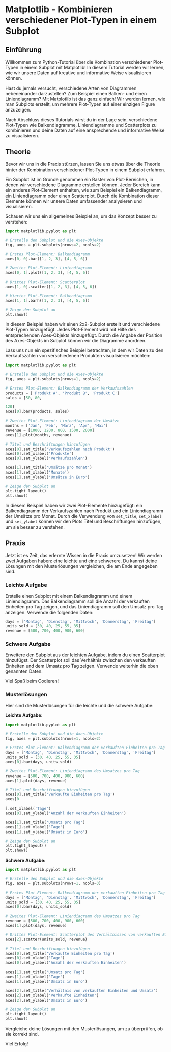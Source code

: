 # Matplotlib - Kombinieren verschiedener Plot-Typen in einem Subplot

## Einführung

Willkommen zum Python-Tutorial über die Kombination verschiedener Plot-Typen in einem Subplot mit Matplotlib! In diesem Tutorial werden wir lernen, wie wir unsere Daten auf kreative und informative Weise visualisieren können.

Hast du jemals versucht, verschiedene Arten von Diagrammen nebeneinander darzustellen? Zum Beispiel einen Balken- und einen Liniendiagramm? Mit Matplotlib ist das ganz einfach! Wir werden lernen, wie man Subplots erstellt, um mehrere Plot-Typen auf einer einzigen Figure anzuzeigen. 

Nach Abschluss dieses Tutorials wirst du in der Lage sein, verschiedene Plot-Typen wie Balkendiagramme, Liniendiagramme und Scatterplots zu kombinieren und deine Daten auf eine ansprechende und informative Weise zu visualisieren.

## Theorie

Bevor wir uns in die Praxis stürzen, lassen Sie uns etwas über die Theorie hinter der Kombination verschiedener Plot-Typen in einem Subplot erfahren.

Ein Subplot ist im Grunde genommen ein Raster von Plot-Bereichen, in denen wir verschiedene Diagramme erstellen können. Jeder Bereich kann ein anderes Plot-Element enthalten, wie zum Beispiel ein Balkendiagramm, ein Liniendiagramm oder einen Scatterplot. Durch die Kombination dieser Elemente können wir unsere Daten umfassender analysieren und visualisieren.

Schauen wir uns ein allgemeines Beispiel an, um das Konzept besser zu verstehen:

```python
import matplotlib.pyplot as plt

# Erstelle den Subplot und die Axes-Objekte
fig, axes = plt.subplots(nrows=2, ncols=2)

# Erstes Plot-Element: Balkendiagramm
axes[0, 0].bar([1, 2, 3], [4, 5, 6])

# Zweites Plot-Element: Liniendiagramm
axes[0, 1].plot([1, 2, 3], [4, 5, 6])

# Drittes Plot-Element: Scatterplot
axes[1, 0].scatter([1, 2, 3], [4, 5, 6])

# Viertes Plot-Element: Balkendiagramm
axes[1, 1].barh([1, 2, 3], [4, 5, 6])

# Zeige den Subplot an
plt.show()
```

In diesem Beispiel haben wir einen 2x2-Subplot erstellt und verschiedene Plot-Typen hinzugefügt. Jedes Plot-Element wird mit Hilfe des entsprechenden Axes-Objekts hinzugefügt. Durch die Angabe der Position des Axes-Objekts im Subplot können wir die Diagramme anordnen.

Lass uns nun ein spezifisches Beispiel betrachten, in dem wir Daten zu den Verkaufszahlen von verschiedenen Produkten visualisieren möchten:

```python
import matplotlib.pyplot as plt

# Erstelle den Subplot und die Axes-Objekte
fig, axes = plt.subplots(nrows=1, ncols=2)

# Erstes Plot-Element: Balkendiagramm der Verkaufszahlen
products = ['Produkt A', 'Produkt B', 'Produkt C']
sales = [50, 80, 

120]
axes[0].bar(products, sales)

# Zweites Plot-Element: Liniendiagramm der Umsätze
months = ['Jan', 'Feb', 'März', 'Apr', 'Mai']
revenue = [1000, 1200, 800, 1500, 2000]
axes[1].plot(months, revenue)

# Titel und Beschriftungen hinzufügen
axes[0].set_title('Verkaufszahlen nach Produkt')
axes[0].set_xlabel('Produkte')
axes[0].set_ylabel('Verkaufszahlen')

axes[1].set_title('Umsätze pro Monat')
axes[1].set_xlabel('Monate')
axes[1].set_ylabel('Umsätze in Euro')

# Zeige den Subplot an
plt.tight_layout()
plt.show()
```

In diesem Beispiel haben wir zwei Plot-Elemente hinzugefügt: ein Balkendiagramm der Verkaufszahlen nach Produkt und ein Liniendiagramm der Umsätze pro Monat. Durch die Verwendung von `set_title`, `set_xlabel` und `set_ylabel` können wir den Plots Titel und Beschriftungen hinzufügen, um sie besser zu verstehen.

## Praxis

Jetzt ist es Zeit, das erlernte Wissen in die Praxis umzusetzen! Wir werden zwei Aufgaben haben: eine leichte und eine schwerere. Du kannst deine Lösungen mit den Musterlösungen vergleichen, die am Ende angegeben sind.

### Leichte Aufgabe

Erstelle einen Subplot mit einem Balkendiagramm und einem Liniendiagramm. Das Balkendiagramm soll die Anzahl der verkauften Einheiten pro Tag zeigen, und das Liniendiagramm soll den Umsatz pro Tag anzeigen. Verwende die folgenden Daten:

```python
days = ['Montag', 'Dienstag', 'Mittwoch', 'Donnerstag', 'Freitag']
units_sold = [30, 40, 25, 55, 35]
revenue = [500, 700, 400, 900, 600]
```

### Schwere Aufgabe

Erweitere den Subplot aus der leichten Aufgabe, indem du einen Scatterplot hinzufügst. Der Scatterplot soll das Verhältnis zwischen den verkauften Einheiten und dem Umsatz pro Tag zeigen. Verwende weiterhin die oben genannten Daten.

Viel Spaß beim Codieren!

### Musterlösungen

Hier sind die Musterlösungen für die leichte und die schwere Aufgabe:

**Leichte Aufgabe:**

```python
import matplotlib.pyplot as plt

# Erstelle den Subplot und die Axes-Objekte
fig, axes = plt.subplots(nrows=1, ncols=2)

# Erstes Plot-Element: Balkendiagramm der verkauften Einheiten pro Tag
days = ['Montag', 'Dienstag', 'Mittwoch', 'Donnerstag', 'Freitag']
units_sold = [30, 40, 25, 55, 35]
axes[0].bar(days, units_sold)

# Zweites Plot-Element: Liniendiagramm des Umsatzes pro Tag
revenue = [500, 700, 400, 900, 600]
axes[1].plot(days, revenue)

# Titel und Beschriftungen hinzufügen
axes[0].set_title('Verkaufte Einheiten pro Tag')
axes[0

].set_xlabel('Tage')
axes[0].set_ylabel('Anzahl der verkauften Einheiten')

axes[1].set_title('Umsatz pro Tag')
axes[1].set_xlabel('Tage')
axes[1].set_ylabel('Umsatz in Euro')

# Zeige den Subplot an
plt.tight_layout()
plt.show()
```

**Schwere Aufgabe:**

```python
import matplotlib.pyplot as plt

# Erstelle den Subplot und die Axes-Objekte
fig, axes = plt.subplots(nrows=1, ncols=3)

# Erstes Plot-Element: Balkendiagramm der verkauften Einheiten pro Tag
days = ['Montag', 'Dienstag', 'Mittwoch', 'Donnerstag', 'Freitag']
units_sold = [30, 40, 25, 55, 35]
axes[0].bar(days, units_sold)

# Zweites Plot-Element: Liniendiagramm des Umsatzes pro Tag
revenue = [500, 700, 400, 900, 600]
axes[1].plot(days, revenue)

# Drittes Plot-Element: Scatterplot des Verhältnisses von verkauften Einheiten und Umsatz pro Tag
axes[2].scatter(units_sold, revenue)

# Titel und Beschriftungen hinzufügen
axes[0].set_title('Verkaufte Einheiten pro Tag')
axes[0].set_xlabel('Tage')
axes[0].set_ylabel('Anzahl der verkauften Einheiten')

axes[1].set_title('Umsatz pro Tag')
axes[1].set_xlabel('Tage')
axes[1].set_ylabel('Umsatz in Euro')

axes[2].set_title('Verhältnis von verkauften Einheiten und Umsatz')
axes[2].set_xlabel('Verkaufte Einheiten')
axes[2].set_ylabel('Umsatz in Euro')

# Zeige den Subplot an
plt.tight_layout()
plt.show()
```

Vergleiche deine Lösungen mit den Musterlösungen, um zu überprüfen, ob sie korrekt sind.

Viel Erfolg!